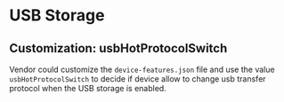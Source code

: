 # USB Storage

## Customization: usbHotProtocolSwitch

Vendor could customize the `device-features.json` file and use the value `usbHotProtocolSwitch` to decide if device allow to change usb transfer protocol when the USB storage is enabled.
